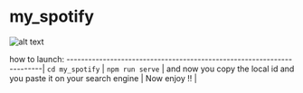 # my_spotify

![alt text](http://image.noelshack.com/fichiers/2020/27/1/1593454843-my-spotify.png)

how to launch:
-----------------------------------------------------------------------|
`cd my_spotify`                                                        |
`npm run serve`                                                        |
and now you copy the local id and you paste it on your search engine   |
Now enjoy !!                                                           |
